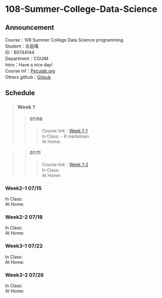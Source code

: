 # 108-Summer-College-Data-Science

## Announcement
Course：108 Summer College Data Science programming    
Student：左庭瑀  
ID：B0744144   
Department：CGUIM  
Intro：Have a nice day!   
Course inf：[Peculab.org](http://peculab.org/)             
Others github：[Gitgub](http://peculab.org/2019/07/03/108-全國夏季學院學員-github/)              

## Schedule      
> ### Week 1          
>> #### 07/08       
>>> Course link：[Week 1-1](http://peculab.org/2019/07/03/108-全國夏季學院課程內容/)          
>>> In Class: - R markdown   
>>> At Home:

>> #### 07/11       
>>> Course link：[Week 1-2](http://peculab.org/2019/07/10/108-全國夏季學院-7-11-class-2/)      
>>> In Class:  
>>> At Home:

### Week2-1 07/15
In Class:  
At Home:

### Week2-2 07/18
In Class:  
At Home:
 
### Week3-1 07/22
In Class:  
At Home:

### Week3-2 07/26
In Class:  
At Home:
